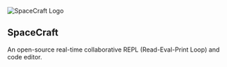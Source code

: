 ![SpaceCraft Logo](https://i.imgur.com/G8qoKaK.png)
## SpaceCraft
An open-source real-time collaborative REPL (Read-Eval-Print Loop) and code editor.

